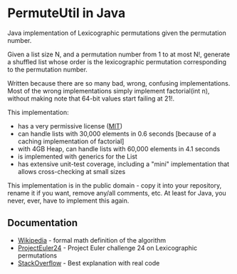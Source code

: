 PermuteUtil in Java
===================
Java implementation of Lexicographic permutations given the permutation number.

Given a list size N, and a permutation number from 1 to at most N!, generate a shuffled list
whose order is the lexicographic permutation corresponding to the permutation number.


Written because there are so many bad, wrong, confusing implementations.
Most of the wrong implementations simply implement factorial(int n), without making note that 64-bit values start failing at 21!.

This implementation:
 * has a very permissive license ([MIT])
 * can handle lists with 30,000 elements in 0.6 seconds [because of a caching implementation of factorial]
 * with 4GB Heap, can handle lists with 60,000 elements in 4.1 seconds
 * is implemented with generics for the List
 * has extensive unit-test coverage, including a "mini" implementation that allows cross-checking at small sizes
 

This implementation is in the public domain - copy it into your repository, rename it if you want, remove any/all
comments, etc.  At least for Java, you never, ever, have to implement this again.





Documentation
----
 * [Wikipedia] - formal math definition of the algorithm
 * [ProjectEuler24] - Project Euler challenge 24 on Lexicographic permutations
 * [StackOverflow] - Best explanation with real code



[StackOverflow]:http://stackoverflow.com/questions/7918806/finding-n-th-permutation-without-computing-others
[MathStack]:http://math.stackexchange.com/questions/60742/finding-the-n-th-lexicographic-permutation-of-a-string
[ProjectEuler24]:https://projecteuler.net/index.php?section=problems&id=24
[Wikipedia]:https://en.wikipedia.org/wiki/Permutation#Generation_in_lexicographic_order
[MIT]:https://en.wikipedia.org/wiki/MIT_License

